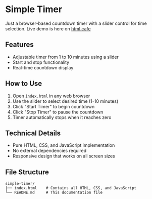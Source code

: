# Simple Timer

Just a browser-based countdown timer with a slider control for time selection. Live demo is here on [html.cafe](https://html.cafe/x7ed3aea7)

## Features

- Adjustable timer from 1 to 10 minutes using a slider
- Start and stop functionality
- Real-time countdown display

## How to Use

1. Open `index.html` in any web browser
2. Use the slider to select desired time (1-10 minutes)
3. Click "Start Timer" to begin countdown
4. Click "Stop Timer" to pause the countdown
5. Timer automatically stops when it reaches zero

## Technical Details

- Pure HTML, CSS, and JavaScript implementation
- No external dependencies required
- Responsive design that works on all screen sizes

## File Structure

```
simple-timer/
├── index.html    # Contains all HTML, CSS, and JavaScript
└── README.md     # This documentation file
```
